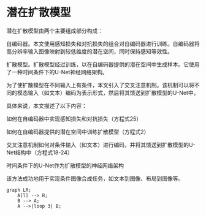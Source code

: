 # 潜在扩散模型

潜在扩散模型由两个主要组成部分构成：

自编码器。本文使用感知损失和对抗损失的组合对自编码器进行训练。自编码器将高分辨率输入图像映射到较低维度的潜在空间，同时保持感知等效性。

扩散模型。扩散模型经过训练，以在自编码器提供的潜在空间中生成样本。它使用了一种时间条件下的U-Net神经网络架构。

为了使扩散模型在不同输入上有条件，本文引入了交叉注意机制。该机制可以将不同的模态输入（如文本）编码为表示形式，然后将其馈送到扩散模型的U-Net中。

具体来说，本文描述了以下内容：

如何在自编码器中实现感知损失和对抗损失（方程式25）

如何在自编码器提供的潜在空间中训练扩散模型（方程式2）

交叉注意机制如何对条件输入（如文本）进行编码，并将其馈送到扩散模型的U-Net结构中（方程式18-24）

时间条件下的U-Net作为扩散模型的神经网络架构

该方法成功地用于实现条件图像合成任务，如文本到图像、布局到图像等。



```mermaid
graph LR;
    A[l] --> B;
    B --> A;
    A -->|loop 3| B;
```

